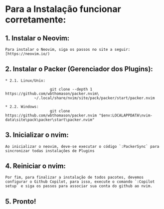 # Para a Instalação funcionar corretamente:

## 1. Instalar o Neovim:
    Para instalar o Neovim, siga os passos no site a seguir:
    [https://neovim.io/)

## 2. Instalar o Packer (Gerenciador dos Plugins):

    * 2.1. Linux/Unix:
        
                        git clone --depth 1 https://github.com/wbthomason/packer.nvim\
                 ~/.local/share/nvim/site/pack/packer/start/packer.nvim

    * 2.2. Windows:
                        git clone https://github.com/wbthomason/packer.nvim "$env:LOCALAPPDATA\nvim-data\site\pack\packer\start\packer.nvim"

## 3. Inicializar o nvim:
    
    Ao inicializar o neovim, deve-se executar o código `:PackerSync` para sincronizar todas instalações de Plugins

## 4. Reiniciar o nvim:
    
    Por fim, para finalizar a instalação de todos pacotes, devemos configurar o Github Copilot, para isso, execute o comando `:Copilot setup` e siga os passos para associar sua conta do github ao nvim.

## 5. Pronto!
